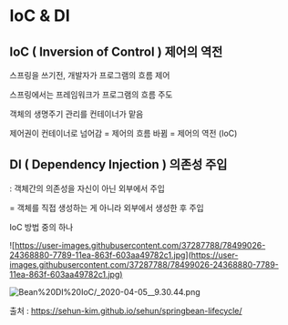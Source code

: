 # IoC & DI

## IoC ( Inversion of Control ) 제어의 역전

스프링을 쓰기전, 개발자가 프로그램의 흐름 제어

스프링에서는 프레임워크가 프로그램의 흐름 주도  

객체의 생명주기 관리를 컨테이너가 맡음

제어권이 컨테이너로 넘어감 = 제어의 흐름 바뀜 = 제어의 역전 (IoC)

## DI ( Dependency Injection ) 의존성 주입

: 객체간의 의존성을 자신이 아닌 외부에서 주입 

= 객체를 직접 생성하는 게 아니라 외부에서 생성한 후 주입 

IoC 방법 중의 하나 

![https://user-images.githubusercontent.com/37287788/78499026-24368880-7789-11ea-863f-603aa49782c1.jpg](https://user-images.githubusercontent.com/37287788/78499026-24368880-7789-11ea-863f-603aa49782c1.jpg)

![Bean%20DI%20IoC/_2020-04-05__9.30.44.png](https://user-images.githubusercontent.com/37287788/79525159-2c51ca80-809d-11ea-9f10-26d952426934.png)

출처 : https://sehun-kim.github.io/sehun/springbean-lifecycle/

